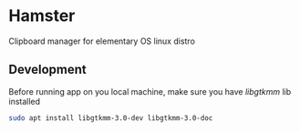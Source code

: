 # Hamster

Clipboard manager for elementary OS linux distro

## Development

Before running app on you local machine, make sure you have *libgtkmm* lib installed

```bash
sudo apt install libgtkmm-3.0-dev libgtkmm-3.0-doc
```